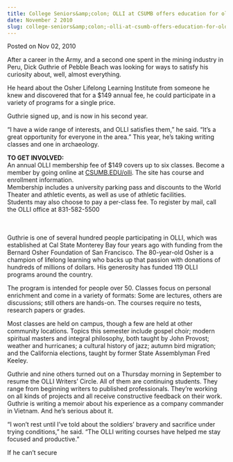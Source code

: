```yaml
---
title: College Seniors&amp;colon; OLLI at CSUMB offers education for older students
date: November 2 2010
slug: college-seniors&amp;colon;-olli-at-csumb-offers-education-for-older-students
---
```


<span class="date">Posted on Nov 02, 2010 </span>

<p>After a career in the Army, and a second one spent in the mining
industry in Peru, Dick Guthrie of Pebble Beach was looking for ways
to satisfy his curiosity about, well, almost everything.</p>
<p>He heard about the Osher Lifelong Learning Institute from
someone he knew and discovered that for a $149 annual fee, he could
participate in a variety of programs for a single price.</p>
<p>Guthrie signed up, and is now in his second year.</p>
<p>&#x201C;I have a wide range of interests, and OLLI satisfies them,&#x201D; he
said. &#x201C;It&#x2019;s a great opportunity for everyone in the area.&#x201D; This
year, he&#x2019;s taking writing classes and one in archaeology.</p>
<p class="pullquote"><strong>TO GET INVOLVED:</strong><br>
An annual OLLI membership fee of $149 covers up to six classes.
Become a member by going online at <a href="http://news.csumb.edu/node/9305" rel="nofollow">CSUMB.EDU/olli</a>. The site has course and enrollment
information.<br>
Membership includes a university parking pass and discounts to the
World Theater and athletic events, as well as use of athletic
facilities.<br>
Students may also choose to pay a per-class fee. To register by
mail, call the OLLI office at 831-582-5500</br></br></br></p>
<p>Guthrie is one of several hundred people participating in OLLI,
which was established at Cal State Monterey Bay four years ago with
funding from the Bernard Osher Foundation of San Francisco. The
80-year-old Osher is a champion of lifelong learning who backs up
that passion with donations of hundreds of millions of dollars. His
generosity has funded 119 OLLI programs around the country.</p>
<p>The program is intended for people over 50. Classes focus on
personal enrichment and come in a variety of formats: Some are
lectures, others are discussions; still others are hands-on. The
courses require no tests, research papers or grades.</p>
<p>Most classes are held on campus, though a few are held at other
community locations. Topics this semester include gospel choir;
modern spiritual masters and integral philosophy, both taught by
John Provost; weather and hurricanes; a cultural history of jazz;
autumn bird migration; and the California elections, taught by
former State Assemblyman Fred Keeley.</p>
<p>Guthrie and nine others turned out on a Thursday morning in
September to resume the OLLI Writers&#x2019; Circle. All of them are
continuing students. They range from beginning writers to published
professionals. They&#x2019;re working on all kinds of projects and all
receive constructive feedback on their work. Guthrie is writing a
memoir about his experience as a company commander in Vietnam. And
he&#x2019;s serious about it.</p>
<p>&#x201C;I won&#x2019;t rest until I&#x2019;ve told about the soldiers&#x2019; bravery and
sacrifice under trying conditions,&#x201D; he said. &#x201C;The OLLI writing
courses have helped me stay focused and productive.&#x201D;</p>
<p>If he can&#x2019;t secure </p>
